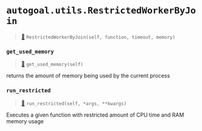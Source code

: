# `autogoal.utils.RestrictedWorkerByJoin`

> [📝](/usr/lib/python3/dist-packages/autogoal/utils/_process.py#L82)
> `RestrictedWorkerByJoin(self, function, timeout, memory)`

### `get_used_memory`

> [📝](/usr/lib/python3/dist-packages/autogoal/utils/_process.py#L67)
> `get_used_memory(self)`

returns the amount of memory being used by the current process
### `run_restricted`

> [📝](/usr/lib/python3/dist-packages/autogoal/utils/_process.py#L102)
> `run_restricted(self, *args, **kwargs)`

Executes a given function with restricted amount of
CPU time and RAM memory usage
